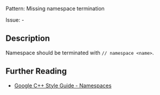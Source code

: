 Pattern: Missing namespace termination

Issue: -

## Description

Namespace should be terminated with `// namespace <name>`.


## Further Reading

* [Google C++ Style Guide - Namespaces](https://google.github.io/styleguide/cppguide.html#Namespaces)